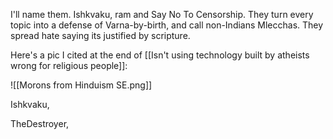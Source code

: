 I'll name them. Ishkvaku, ram and Say No To Censorship. They turn every topic into a defense of Varna-by-birth, and call non-Indians Mlecchas. They spread hate saying its justified by scripture.

Here's a pic I cited at the end of [[Isn't using technology built by atheists wrong for religious people]]:

![[Morons from Hinduism SE.png]]

Ishkvaku, 

TheDestroyer, 